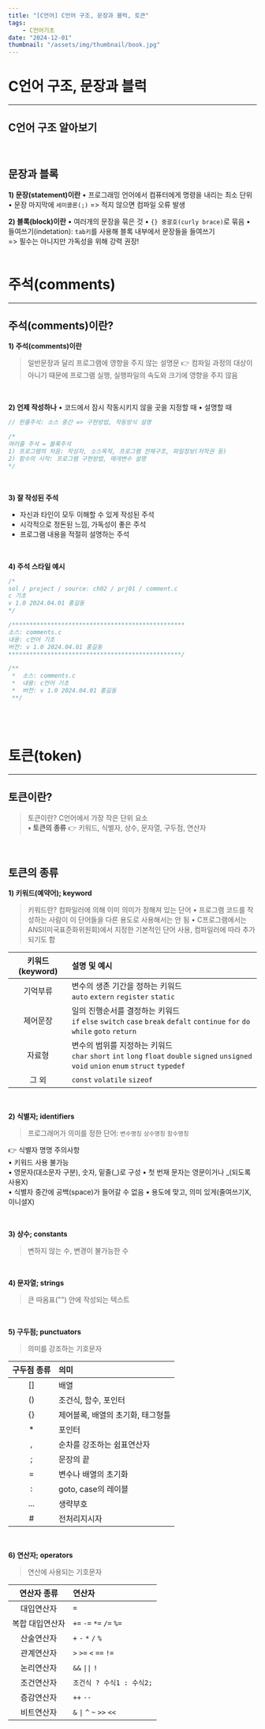 ```yaml
---
title: "[C언어] C언어 구조, 문장과 블럭, 토큰"
tags:
    - C언어기초
date: "2024-12-01"
thumbnail: "/assets/img/thumbnail/book.jpg"
---
```



# **C언어 구조, 문장과 블럭**
---

## **C언어 구조 알아보기**

<br>

## **문장과 블록**
**1) 문장(statement)이란** 
• 프로그래밍 언어에서 컴퓨터에게 명령을 내리는 최소 단위 
• 문장 마지막에 `세미콜론(;)` => 적지 않으면 컴파일 오류 발생

**2) 블록(block)이란**
• 여러개의 문장을 묶은 것
• `{} 중괄호(curly brace)`로 묶음
• 들여쓰기(indetation): `tab키`를 사용해 블록 내부에서 문장들을 들여쓰기    
    => 필수는 아니지만 가독성을 위해 강력 권장!
<br>
<br>


# **주석(comments)**
---
## **주석(comments)이란?**
**1) 주석(comments)이란** 
> 일반문장과 달리 프로그램에 영향을 주지 않는 설명문
👉 컴파일 과정의 대상이 아니기 때문에 프로그램 실행, 실행파일의 속도와 크기에 영향을 주지 않음

<br>

**2) 언제 작성하나**
•  코드에서 잠시 작동시키지 않을 곳을 지정할 때
•  설명할 때

```c
// 한줄주석: 소스 중간 => 구현방법, 작동방식 설명

/*
여러줄 주석 = 블록주석
1) 프로그램의 처음: 작성자, 소스목적, 프로그램 전체구조, 파일정보(저작권 등)
2) 함수의 시작: 프로그램 구현방법, 매개변수 설명
*/
```

<br>

**3) 잘 작성된 주석**
* 자신과 타인이 모두 이해할 수 있게 작성된 주석
* 시각적으로 정돈된 느낌, 가독성이 좋은 주석
* 프로그램 내용을 적절히 설명하는 주석

<br>

**4) 주석 스타일 예시**

```c
/*
sol / project / source: ch02 / prj01 / comment.c
c 기초
v 1.0 2024.04.01 홍길동
*/
```

```c
/*************************************************
소스: comments.c
내용: c언어 기초
버전: v 1.0 2024.04.01 홍길동
*************************************************/
```

```c
/**
 *  소스: comments.c
 *  내용: c언어 기초
 *  버전: v 1.0 2024.04.01 홍길동
 **/
```

<br>
<br>


# **토큰(token)**
---
## **토큰이란?**
> 토큰이란? C언어에서 가장 작은 단위 요소     
**• 토큰의 종류** 
👉 키워드, 식별자, 상수, 문자열, 구두점, 연산자   

<br>

## **토큰의 종류**
**1) 키워드(예약어); keyword**    
> 키워드란? 컴파일러에 의해 이미 의미가 정해져 있는 단어
• 프로그램 코드를 작성하는 사람이 이 단어들을 다른 용도로 사용해서는 안 됨
• C프로그램에서는 ANSI(미국표준화위원회)에서 지정한 기본적인 단어 사용, 컴파일러에 따라 추가되기도 함

|키워드(keyword)|설명 및 예시|
|:---:|:---|
|기억부류|변수의 생존 기간을 정하는 키워드 <br>`auto` `extern` `register` `static`  |
|제어문장|일의 진행순서를 결정하는 키워드 <br>`if` `else` `switch` `case` `break` `defalt` `continue` `for` `do` `while` `goto` `return`    |
|자료형|변수의 범위를 지정하는 키워드 <br>`char` `short` `int` `long` `float` `double` `signed` `unsigned` `void` `union` `enum` `struct` `typedef`  |
|그 외|`const` `volatile` `sizeof`|

<br>


**2) 식별자; identifiers**    
> 프로그래머가 의미를 정한 단어: `변수명칭` `상수명칭` `함수명칭`

👉 식별자 명명 주의사항    
•  키워드 사용 불가능     
•  영문자(대소문자 구분), 숫자, 밑줄(_)로 구성
•  첫 번재 문자는 영문이거나 _(되도록 사용X)     
•  식별자 중간에 공백(space)가 들어갈 수 없음
•  용도에 맞고, 의미 있게(줄여쓰기X, 이니셜X)

<br>

**3) 상수; constants**    
> 변하지 않는 수, 변경이 불가능한 수

<br>

**4) 문자열; strings**    
> 큰 따옴표("") 안에 작성되는 텍스트

<br>

**5) 구두점; punctuators**    
> 의미를 강조하는 기호문자    

|구두점 종류|의미|
|:---:|:---|
|[]|배열|
|()|조건식, 함수, 포인터|
|{}|제어블록, 배열의 초기화, 태그형틀|
|*|포인터|
|,|순차를 강조하는 쉼표연산자|
|;|문장의 끝|
|=|변수나 배열의 초기화|
|:|goto, case의 레이블|
|...|생략부호|
|#|전처리지시자|

<br>

**6) 연산자; operators**    
> 연산에 사용되는 기호문자

|연산자 종류|연산자|
|:---:|:---|
|대입연산자|`=`|
|복합 대입연산자|`+=` `-=` `*=` `/=` `%=`|
|산술연산자|`+` `-` `*` `/` `%`|
|관계연산자|`>` `>=` `<` `==` `!=`|
|논리연산자|`&&` `\|\|` `!`|
|조건연산자|`조건식 ? 수식1 : 수식2;`|
|증감연산자|`++` `--`|
|비트연산자|`&` `\|` `^` `~` `>>` `<<`|

<br>







